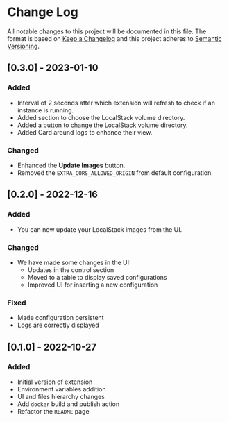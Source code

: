 # Change Log

All notable changes to this project will be documented in this file. The format is based on [Keep a Changelog](http://keepachangelog.com/) and this project adheres to [Semantic Versioning](http://semver.org/).

## [0.3.0] - 2023-01-10

### Added

- Interval of 2 seconds after which extension will refresh to check if an instance is running.
- Added section to choose the LocalStack volume directory.
- Added a button to change the LocalStack volume directory.
- Added Card around logs to enhance their view.

### Changed

- Enhanced the **Update Images** button.
- Removed the `EXTRA_CORS_ALLOWED_ORIGIN` from default configuration.

## [0.2.0] - 2022-12-16

### Added

- You can now update your LocalStack images from the UI.

### Changed

- We have made some changes in the UI:
    - Updates in the control section
    - Moved to a table to display saved configurations
    - Improved UI for inserting a new configuration

### Fixed

- Made configuration persistent
- Logs are correctly displayed

## [0.1.0] - 2022-10-27

### Added

- Initial version of extension
- Environment variables addition
- UI and files hierarchy changes
- Add `docker` build and publish action 
- Refactor the `README` page 
